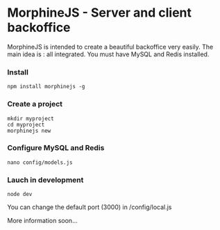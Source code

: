 # MorphineJS - Server and client backoffice

MorphineJS is intended to create a beautiful backoffice very easily.
The main idea is : all integrated.
You must have MySQL and Redis installed.

### Install

    npm install morphinejs -g

### Create a project

    mkdir myproject
    cd myproject
    morphinejs new

### Configure MySQL and Redis

    nano config/models.js

### Lauch in development

    node dev

You can change the default port (3000) in /config/local.js

More information soon...
